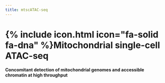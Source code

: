 ```yaml
---
title: mtscATAC-seq
---
```


# {% include icon.html icon="fa-solid fa-dna" %}Mitochondrial single-cell ATAC-seq


<b>Concomitant detection of mitochondrial genomes and accessible chromatin at high throughput</b>



